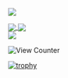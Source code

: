 <a href="https://github.com/TomfromBerlin">
  <img align="center" src="https://github-readme-stats-sigma-five.vercel.app/api?username=TomfromBerlin&show_icons=true&theme=tokyonight&locale=de&hide_border=true&bg_color=000000&icon_color=031485" />
</a>
<p></p>

<a href="https://github.com/TomfromBerlin/zsh-cmd-time">
  <img align="center" src="https://github-readme-stats-sigma-five.vercel.app/api/pin/?username=TomfromBerlin&repo=zsh-cmd-time&show_icons=true&theme=tokyonight&locale=de&hide_border=true&bg_color=000000&icon_color=031485" />
</a>

<a href="https://github.com/TomfromBerlin/Debian-Pihole-Unbound">
  <img align="center" src="https://github-readme-stats-sigma-five.vercel.app/api/pin/?username=TomfromBerlin&repo=Debian-Pihole-Unbound&show_icons=true&theme=tokyonight&locale=de&hide_border=true&bg_color=000000&icon_color=031485" />
</a>
<br>
<a href="https://github.com/TomfromBerlin/mothers-little-helpers">
  <img align="center" src="https://github-readme-stats-sigma-five.vercel.app/api/pin/?username=TomfromBerlin&repo=mothers-little-helpers&show_icons=true&theme=tokyonight&locale=de&hide_border=true&bg_color=000000&icon_color=031485" />
</a>

<p></p>

![View Counter](https://komarev.com/ghpvc/?username=TomfromBerlin&style=plastic)

[![trophy](https://github-profile-trophy.vercel.app/?username=TomfromBerlin&theme=tokyonights&rank=SECRET,SSS,SS,S,AAA,AA,A,B,C&no-bg=true)](https://github.com/TomfromBerlin/github-profile-trophy)

<!--
![TomfromBerlins GitHub stats](https://github-readme-stats.vercel.app/api?username=TomfromBerlin&title_color=000000&text_color=00a6ff&show_icons=true&theme=tokyonight&locale=de&bg_color=45,ff0000,0000ff,00ff00,fffff0)
### Hi there 👋

**TomfromBerlin/TomfromBerlin** is a ✨ _special_ ✨ repository because its `README.md` (this file) appears on your GitHub profile.

Here are some ideas to get you started:

- 🔭 I’m currently working on ...
- 🌱 I’m currently learning ...
- 👯 I’m looking to collaborate on ...
- 🤔 I’m looking for help with ...
- 💬 Ask me about ...
- 📫 How to reach me: ...
- 😄 Pronouns: ...
- ⚡ Fun fact: ...
-->
